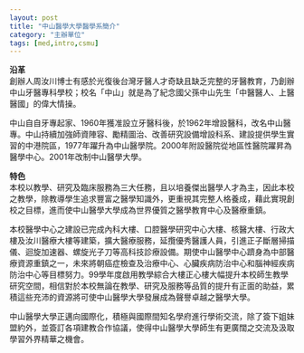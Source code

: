 ```yaml
---
layout: post
title: "中山醫學大學醫學系簡介"
category: "主辦單位"
tags: [med,intro,csmu]
---
```

**沿革**  
創辦人周汝川博士有感於光復後台灣牙醫人才奇缺且缺乏完整的牙醫教育，乃創辦中山牙醫專科學校；校名「中山」就是為了紀念國父孫中山先生「中醫醫人、上醫醫國」的偉大情操。

中山自自牙專起家、1960年獲准設立牙醫科後，於1962年增設醫科，改名中山醫專。中山持續加強師資陣容、勵精圖治、改善研究設備增設科系、建設提供學生實習的中港院區，1977年躍升為中山醫學院。2000年附設醫院從地區性醫院躍昇為醫學中心。2001年改制中山醫學大學。

**特色**  
本校以教學、研究及臨床服務為三大任務，且以培養傑出醫學人才為主，因此本校之教學，除教導學生追求豐富之醫學知識外，更重視其完整人格養成，藉此實現創校之目標，進而使中山醫學大學成為世界優質之醫學教育中心及醫療重鎮。

本校醫學中心之建設已完成內科大樓、口腔醫學研究中心大樓、核醫大樓、行政大樓及汝川醫療大樓等建築，擴大醫療服務，延攬優秀醫護人員，引進正子斷層掃描儀、迴旋加速器、螺旋光子刀等高科技診療設備。期使中山醫學中心躋身為中部醫療資源重鎮之一，未來將朝癌症檢查及治療中心、心臟疾病防治中心和腦神經疾病防治中心等目標努力。99學年度啟用教學綜合大樓正心樓大幅提升本校師生教學研究空間，相信對於本校無論在教學、研究及服務等品質的提升有正面的助益，累積這些充沛的資源將可使中山醫學大學發展成為聲譽卓越之醫學大學。

中山醫學大學正邁向國際化，積極與國際間知名學府進行學術交流，除了簽下姐妹盟約外，並簽訂各項建教合作協議，使得中山醫學大學師生有更廣闊之交流及汲取學習外界精華之機會。   
